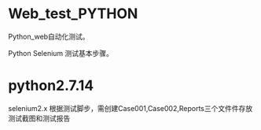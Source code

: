 # Web_test_PYTHON
Python_web自动化测试。

Python Selenium 测试基本步骤。
# python2.7.14
selenium2.x
根据测试脚步，需创建Case001,Case002,Reports三个文件件存放测试截图和测试报告
